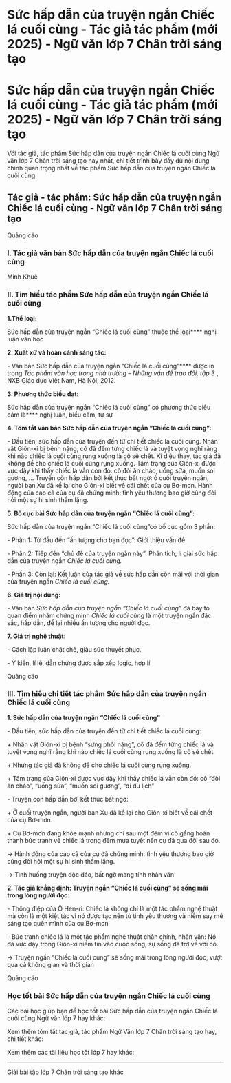 # Sức hấp dẫn của truyện ngắn Chiếc lá cuối cùng - Tác giả tác phẩm (mới 2025) - Ngữ văn lớp 7 Chân trời sáng tạo

# Sức hấp dẫn của truyện ngắn Chiếc lá cuối cùng - Tác giả tác phẩm (mới 2025) - Ngữ văn lớp 7 Chân trời sáng tạo

Với tác giả, tác phẩm Sức hấp dẫn của truyện ngắn Chiếc lá cuối cùng Ngữ văn lớp 7 Chân trời sáng tạo hay nhất, chi tiết trình bày đầy đủ nội dung chính quan trọng nhất về tác phẩm Sức hấp dẫn của truyện ngắn Chiếc lá cuối cùng.

## Tác giả - tác phẩm: Sức hấp dẫn của truyện ngắn Chiếc lá cuối cùng - Ngữ văn lớp 7 Chân trời sáng tạo

Quảng cáo

### **I. Tác giả văn bản Sức hấp dẫn của truyện ngắn Chiếc lá cuối cùng**

Minh Khuê

### **II. Tìm hiểu tác phẩm Sức hấp dẫn của truyện ngắn Chiếc lá cuối cùng**

**1.Thể loại:**

Sức hấp dẫn của truyện ngắn “Chiếc lá cuối cùng” thuộc thể loại**** nghị luận văn học

**2\. Xuất xứ và hoàn cảnh sáng tác:**

\- Văn bản Sức hấp dẫn của truyện ngắn “Chiếc lá cuối cùng”**** được in trong _Tác phẩm văn học trong nhà trường – Những vấn đề trao đổi, tập 3_ , NXB Giáo dục Việt Nam, Hà Nội, 2012.

**3\. Phương thức biểu đạt:**

Sức hấp dẫn của truyện ngắn “Chiếc lá cuối cùng” có phương thức biểu cảm là**** nghị luận, biểu cảm, tự sự

**4\. Tóm tắt văn bản Sức hấp dẫn của truyện ngắn “Chiếc lá cuối cùng”:**

\- Đầu tiên, sức hấp dẫn của truyện đến từ chi tiết chiếc lá cuối cùng. Nhân vật Giôn-xi bị bệnh nặng, cô đã đếm từng chiếc lá và tuyệt vọng nghĩ rằng khi nào chiếc lá cuối cùng rụng xuống là cô sẽ chết. Kì diệu thay, tác giả đã không để cho chiếc lá cuối cùng rụng xuống. Tâm trạng của Giôn-xi được vực dậy khi thấy chiếc lá vẫn còn đó: cô đòi ăn cháo, uống sữa, muốn soi gương, … Truyện còn hấp dẫn bởi kết thúc bất ngờ: ở cuối truyện ngắn, người bạn Xu đã kể lại cho Giôn-xi biết về cái chết của cụ Bơ-mơn. Hành động của cao cả của cụ đã chứng minh: tình yêu thương bao giờ cũng đòi hỏi một sự hi sinh thầm lặng.

**5\. Bố cục bài Sức hấp dẫn của truyện ngắn “Chiếc lá cuối cùng”:**

Sức hấp dẫn của truyện ngắn “Chiếc lá cuối cùng”có bố cục gồm 3 phần:

\- Phần 1: Từ đầu đến “ấn tượng cho bạn đọc”: Giới thiệu vấn đề

\- Phần 2: Tiếp đến “chủ đề của truyện ngắn này”: Phân tích, lí giải sức hấp dẫn của truyện ngắn _Chiếc lá cuối cùng._

\- Phần 3: Còn lại: Kết luận của tác giả về sức hấp dẫn còn mãi với thời gian của truyện ngắn _Chiếc lá cuối cùng._

**6\. Giá trị nội dung:**

\- Văn bản _Sức hấp dẫn của truyện ngắn “Chiếc lá cuối cùng”_ đã bày tỏ quan điểm nhằm chứng minh _Chiếc lá cuối cùng_ là một truyện ngắn đặc sắc, hấp dẫn, để lại nhiều ấn tượng cho người đọc.

**7\. Giá trị nghệ thuật:**

\- Cách lập luận chặt chẽ, giàu sức thuyết phục.

\- Ý kiến, lí lẽ, dẫn chứng được sắp xếp logic, hợp lí

Quảng cáo

### **III. Tìm hiểu chi tiết tác phẩm Sức hấp dẫn của truyện ngắn Chiếc lá cuối cùng**

**1\. Sức hấp dẫn của truyện ngắn “Chiếc lá cuối cùng”**

\- Đầu tiên, sức hấp dẫn của truyện đến từ chi tiết chiếc lá cuối cùng:

\+ Nhân vật Giôn-xi bị bệnh “sưng phổi nặng”, cô đã đếm từng chiếc lá và tuyệt vọng nghĩ rằng khi nào chiếc lá cuối cùng rụng xuống là cô sẽ chết. 

\+ Nhưng tác giả đã không để cho chiếc lá cuối cùng rụng xuống. 

\+ Tâm trạng của Giôn-xi được vực dậy khi thấy chiếc lá vẫn còn đó: cô “đòi ăn cháo”, “uống sữa”, “muốn soi gương”, “đi du lịch”

\- Truyện còn hấp dẫn bởi kết thúc bất ngờ: 

\+ Ở cuối truyện ngắn, người bạn Xu đã kể lại cho Giôn-xi biết về cái chết của cụ Bơ-mơn. 

\+ Cụ Bơ-mơn đang khỏe mạnh nhưng chỉ sau một đêm vì cố gắng hoàn thành bức tranh vẽ chiếc lá trong đêm mưa tuyết nên cụ đã qua đời sau đó.

→ Hành động của cao cả của cụ đã chứng minh: tình yêu thương bao giờ cũng đòi hỏi một sự hi sinh thầm lặng.

→ Tình huống truyện độc đáo, bất ngờ mang tính nhân văn

**2\. Tác giả khẳng định: Truyện ngắn “Chiếc lá cuối cùng” sẽ sống mãi trong lòng người đọc:**

\- Thông điệp của Ô Hen-ri: Chiếc lá không chỉ là một tác phẩm nghệ thuật mà còn là một kiệt tác vì nó được tạo nên từ tình yêu thương và niềm say mê sáng tạo quên mình của cụ Bơ-mơn

\- Bức tranh chiếc lá là một tác phẩm nghệ thuật chân chính, nhân văn: Nó đã vực dậy trong Giôn-xi niềm tin vào cuộc sống, sự sống đã trở về với cô.

→ Truyện ngắn “Chiếc lá cuối cùng” sẽ sống mãi trong lòng người đọc, vượt qua cả không gian và thời gian

Quảng cáo

### **Học tốt bài Sức hấp dẫn của truyện ngắn Chiếc lá cuối cùng**

Các bài học giúp bạn để học tốt bài Sức hấp dẫn của truyện ngắn Chiếc lá cuối cùng Ngữ văn lớp 7 hay khác:

Xem thêm tóm tắt tác giả, tác phẩm Ngữ Văn lớp 7 Chân trời sáng tạo hay, chi tiết khác:

Xem thêm các tài liệu học tốt lớp 7 hay khác:

* * *

Giải bài tập lớp 7 Chân trời sáng tạo khác

